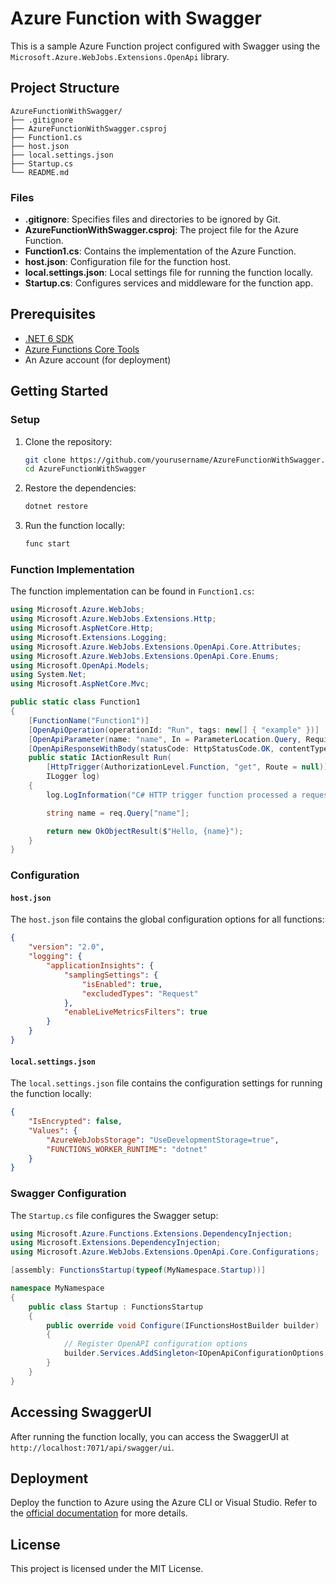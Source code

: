 
# Azure Function with Swagger

This is a sample Azure Function project configured with Swagger using the `Microsoft.Azure.WebJobs.Extensions.OpenApi` library.

## Project Structure

```
AzureFunctionWithSwagger/
├── .gitignore
├── AzureFunctionWithSwagger.csproj
├── Function1.cs
├── host.json
├── local.settings.json
├── Startup.cs
└── README.md
```

### Files

- **.gitignore**: Specifies files and directories to be ignored by Git.
- **AzureFunctionWithSwagger.csproj**: The project file for the Azure Function.
- **Function1.cs**: Contains the implementation of the Azure Function.
- **host.json**: Configuration file for the function host.
- **local.settings.json**: Local settings file for running the function locally.
- **Startup.cs**: Configures services and middleware for the function app.

## Prerequisites

- [.NET 6 SDK](https://dotnet.microsoft.com/download/dotnet/6.0)
- [Azure Functions Core Tools](https://docs.microsoft.com/azure/azure-functions/functions-run-local)
- An Azure account (for deployment)

## Getting Started

### Setup

1. Clone the repository:

    ```sh
    git clone https://github.com/yourusername/AzureFunctionWithSwagger.git
    cd AzureFunctionWithSwagger
    ```

2. Restore the dependencies:

    ```sh
    dotnet restore
    ```

3. Run the function locally:

    ```sh
    func start
    ```

### Function Implementation

The function implementation can be found in `Function1.cs`:

```csharp
using Microsoft.Azure.WebJobs;
using Microsoft.Azure.WebJobs.Extensions.Http;
using Microsoft.AspNetCore.Http;
using Microsoft.Extensions.Logging;
using Microsoft.Azure.WebJobs.Extensions.OpenApi.Core.Attributes;
using Microsoft.Azure.WebJobs.Extensions.OpenApi.Core.Enums;
using Microsoft.OpenApi.Models;
using System.Net;
using Microsoft.AspNetCore.Mvc;

public static class Function1
{
    [FunctionName("Function1")]
    [OpenApiOperation(operationId: "Run", tags: new[] { "example" })]
    [OpenApiParameter(name: "name", In = ParameterLocation.Query, Required = true, Type = typeof(string), Description = "The name parameter")]
    [OpenApiResponseWithBody(statusCode: HttpStatusCode.OK, contentType: "application/json", bodyType: typeof(string), Description = "The OK response")]
    public static IActionResult Run(
        [HttpTrigger(AuthorizationLevel.Function, "get", Route = null)] HttpRequest req,
        ILogger log)
    {
        log.LogInformation("C# HTTP trigger function processed a request.");

        string name = req.Query["name"];

        return new OkObjectResult($"Hello, {name}");
    }
}
```

### Configuration

#### `host.json`

The `host.json` file contains the global configuration options for all functions:

```json
{
    "version": "2.0",
    "logging": {
        "applicationInsights": {
            "samplingSettings": {
                "isEnabled": true,
                "excludedTypes": "Request"
            },
            "enableLiveMetricsFilters": true
        }
    }
}
```

#### `local.settings.json`

The `local.settings.json` file contains the configuration settings for running the function locally:

```json
{
    "IsEncrypted": false,
    "Values": {
        "AzureWebJobsStorage": "UseDevelopmentStorage=true",
        "FUNCTIONS_WORKER_RUNTIME": "dotnet"
    }
}
```

### Swagger Configuration

The `Startup.cs` file configures the Swagger setup:

```csharp
using Microsoft.Azure.Functions.Extensions.DependencyInjection;
using Microsoft.Extensions.DependencyInjection;
using Microsoft.Azure.WebJobs.Extensions.OpenApi.Core.Configurations;

[assembly: FunctionsStartup(typeof(MyNamespace.Startup))]

namespace MyNamespace
{
    public class Startup : FunctionsStartup
    {
        public override void Configure(IFunctionsHostBuilder builder)
        {
            // Register OpenAPI configuration options
            builder.Services.AddSingleton<IOpenApiConfigurationOptions, MyOpenApiConfigurationOptions>();
        }
    }
}
```

## Accessing SwaggerUI

After running the function locally, you can access the SwaggerUI at `http://localhost:7071/api/swagger/ui`.

## Deployment

Deploy the function to Azure using the Azure CLI or Visual Studio. Refer to the [official documentation](https://docs.microsoft.com/azure/azure-functions/functions-deploy-cli) for more details.

## License

This project is licensed under the MIT License.

